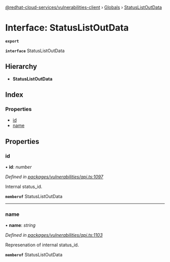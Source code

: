 [@redhat-cloud-services/vulnerabilities-client](../README.md) › [Globals](../globals.md) › [StatusListOutData](statuslistoutdata.md)

# Interface: StatusListOutData

**`export`** 

**`interface`** StatusListOutData

## Hierarchy

* **StatusListOutData**

## Index

### Properties

* [id](statuslistoutdata.md#id)
* [name](statuslistoutdata.md#name)

## Properties

###  id

• **id**: *number*

*Defined in [packages/vulnerabilities/api.ts:1097](https://github.com/RedHatInsights/javascript-clients/blob/master/packages/vulnerabilities/api.ts#L1097)*

Internal status_id.

**`memberof`** StatusListOutData

___

###  name

• **name**: *string*

*Defined in [packages/vulnerabilities/api.ts:1103](https://github.com/RedHatInsights/javascript-clients/blob/master/packages/vulnerabilities/api.ts#L1103)*

Represenation of internal status_id.

**`memberof`** StatusListOutData
